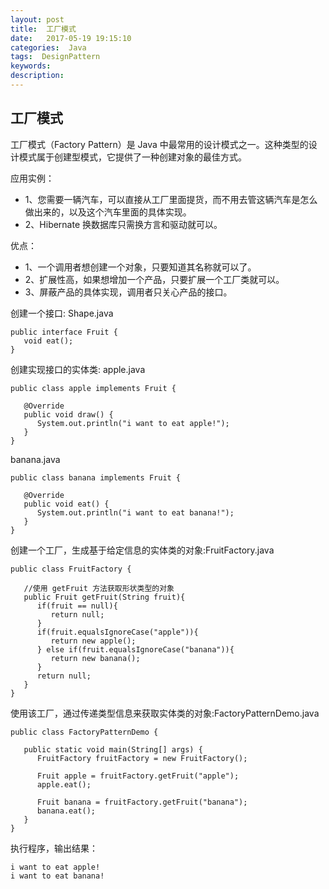 ```yaml
---
layout: post
title:  工厂模式
date:   2017-05-19 19:15:10
categories:  Java
tags:  DesignPattern
keywords: 
description:         
---
```

## 工厂模式

工厂模式（Factory Pattern）是 Java 中最常用的设计模式之一。这种类型的设计模式属于创建型模式，它提供了一种创建对象的最佳方式。

应用实例：
* 1、您需要一辆汽车，可以直接从工厂里面提货，而不用去管这辆汽车是怎么做出来的，以及这个汽车里面的具体实现。 
* 2、Hibernate 换数据库只需换方言和驱动就可以。

优点： 
* 1、一个调用者想创建一个对象，只要知道其名称就可以了。 
* 2、扩展性高，如果想增加一个产品，只要扩展一个工厂类就可以。 
* 3、屏蔽产品的具体实现，调用者只关心产品的接口。

创建一个接口: Shape.java
```
public interface Fruit {
   void eat();
}
```

创建实现接口的实体类:
apple.java
```
public class apple implements Fruit {
 
   @Override
   public void draw() {
      System.out.println("i want to eat apple!");
   }
}
```
banana.java
```
public class banana implements Fruit {
 
   @Override
   public void eat() {
      System.out.println("i want to eat banana!");
   }
}
```

创建一个工厂，生成基于给定信息的实体类的对象:FruitFactory.java
```
public class FruitFactory {
    
   //使用 getFruit 方法获取形状类型的对象
   public Fruit getFruit(String fruit){
      if(fruit == null){
         return null;
      }        
      if(fruit.equalsIgnoreCase("apple")){
         return new apple();
      } else if(fruit.equalsIgnoreCase("banana")){
         return new banana();
      } 
      return null;
   }
}
```
使用该工厂，通过传递类型信息来获取实体类的对象:FactoryPatternDemo.java
```
public class FactoryPatternDemo {
 
   public static void main(String[] args) {
      FruitFactory fruitFactory = new FruitFactory();

      Fruit apple = fruitFactory.getFruit("apple");
      apple.eat();
      
      Fruit banana = fruitFactory.getFruit("banana");
      banana.eat();
   }
}
```
执行程序，输出结果：
```
i want to eat apple!
i want to eat banana!
```
